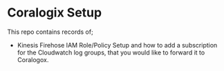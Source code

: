 # Coralogix Setup

This repo contains records of;

- Kinesis Firehose IAM Role/Policy Setup and how to add a subscription for the Cloudwatch log groups, that you would like to forward it to Coralogox.
